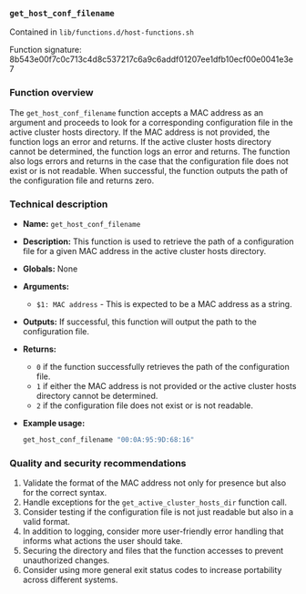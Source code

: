 ### `get_host_conf_filename`

Contained in `lib/functions.d/host-functions.sh`

Function signature: 8b543e00f7c0c713c4d8c537217c6a9c6addf01207ee1dfb10ecf00e0041e3e7

### Function overview

The `get_host_conf_filename` function accepts a MAC address as an argument and proceeds to look for a corresponding configuration file in the active cluster hosts directory. If the MAC address is not provided, the function logs an error and returns. If the active cluster hosts directory cannot be determined, the function logs an error and returns. The function also logs errors and returns in the case that the configuration file does not exist or is not readable. When successful, the function outputs the path of the configuration file and returns zero.

### Technical description

- **Name:** `get_host_conf_filename`
- **Description:** This function is used to retrieve the path of a configuration file for a given MAC address in the active cluster hosts directory.
- **Globals:** None
- **Arguments:** 
  - `$1: MAC address` - This is expected to be a MAC address as a string.
- **Outputs:** If successful, this function will output the path to the configuration file.
- **Returns:**
  - `0` if the function successfully retrieves the path of the configuration file.
  - `1` if either the MAC address is not provided or the active cluster hosts directory cannot be determined.
  - `2` if the configuration file does not exist or is not readable.
- **Example usage:**

  ```bash
  get_host_conf_filename "00:0A:95:9D:68:16"
  ```

### Quality and security recommendations

1. Validate the format of the MAC address not only for presence but also for the correct syntax.
2. Handle exceptions for the `get_active_cluster_hosts_dir` function call.
3. Consider testing if the configuration file is not just readable but also in a valid format.
4. In addition to logging, consider more user-friendly error handling that informs what actions the user should take.
5. Securing the directory and files that the function accesses to prevent unauthorized changes.
6. Consider using more general exit status codes to increase portability across different systems.

